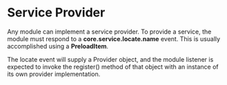 # Service Provider

Any module can implement a service provider. To provide a service, the module must respond to a **core.service.locate.name** event. This is usually accomplished using a **PreloadItem**.

The locate event will supply a Provider object, and the module listener is expected to invoke the register\(\) method of that object with an instance of its own provider implementation.


